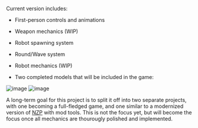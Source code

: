 Current version includes:
- First-person controls and animations
- Weapon mechanics (WIP)
- Robot spawning system
- Round/Wave system
- Robot mechanics (WIP)

- Two completed models that will be included in the game:
  
![image](https://github.com/user-attachments/assets/b8ce337e-6611-4a16-ac33-cf248f9f7aee)
![image](https://github.com/user-attachments/assets/24d2b5bf-907e-4006-8e6d-a342f78526eb)

A long-term goal for this project is to split it off into two separate projects, with one becoming a full-fledged game, and one similar to a modernized version of [NZP](https://github.com/nzp-team/nzportable) with mod tools. This is not the focus yet, but will become the focus once all mechanics are thourougly polished and implemented.
